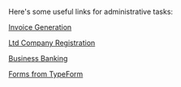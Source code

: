 Here's some useful links for administrative tasks: 

[Invoice Generation](https://invoice-generator.com/)

[Ltd Company Registration](https://golimited.co/)

[Business Banking](https://tide.co)

[Forms from TypeForm](https://typeform.com) 
